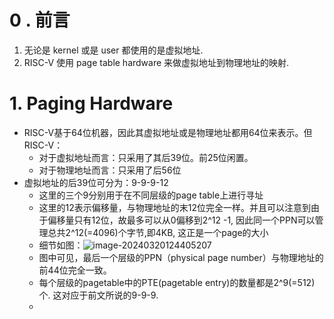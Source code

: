 # 0 . 前言
1. 无论是 kernel 或是 user 都使用的是虚拟地址.
2. RISC-V 使用 page table hardware 来做虚拟地址到物理地址的映射.

# 1. Paging Hardware

- RISC-V基于64位机器，因此其虚拟地址或是物理地址都用64位来表示。但RISC-V：
  - 对于虚拟地址而言：只采用了其后39位。前25位闲置。
  - 对于物理地址而言：只采用了后56位
- 虚拟地址的后39位可分为：9-9-9-12
  - 这里的三个9分别用于在不同层级的page table上进行寻址
  - 这里的12表示偏移量，与物理地址的末12位完全一样。并且可以注意到由于偏移量只有12位，故最多可以从0偏移到2^12 -1, 因此同一个PPN可以管理总共2^12(=4096)个字节,即4KB, 这正是一个page的大小
  - 细节如图：![image-20240320124405207](C:\Users\andy2000\AppData\Roaming\Typora\typora-user-images\image-20240320124405207.png)
  - 图中可见，最后一个层级的PPN（physical page number）与物理地址的前44位完全一致。
  - 每个层级的pagetable中的PTE(pagetable entry)的数量都是2^9(=512)个. 这对应于前文所说的9-9-9.
  - 